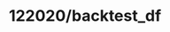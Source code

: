 ---  
schema: schema::122020/backtest_df,122020/backtest_df  
title: 122020/backtest_df  
organization: Sample Department  
notes: Used in 2 lineage(s)  
resources:  
  - name: 122020/backtest_df 
    url: file:/Users/kensu/Customers/Kensu/LoanApproval/PROD/masterdata/prod/122020/backtest_df 
    format : Parquet  
license: None  
category:
  - Education  
maintainer: User  
maintainer_email: UserMail  
---